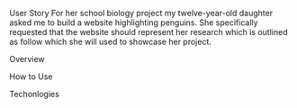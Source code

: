 User Story
For her school biology project my twelve-year-old daughter asked me to build a website highlighting penguins. She specifically requested that the website should represent her research which is outlined as follow which she will used to showcase her project.

Overview


How to Use


Techonlogies







